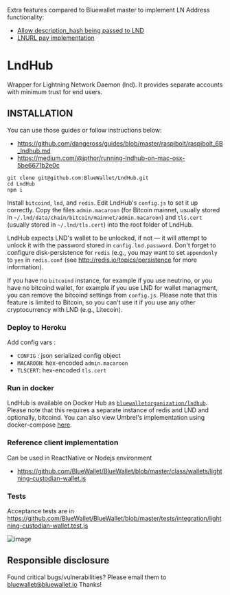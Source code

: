 Extra features compared to Bluewallet master to implement LN Address functionality:

- [Allow description_hash being passed to LND](https://github.com/BlueWallet/LndHub/pull/319/files)
- [LNURL pay implementation](https://github.com/BlueWallet/LndHub/pull/291/files)

LndHub
======

Wrapper for Lightning Network Daemon (lnd). It provides separate accounts with minimum trust for end users.

INSTALLATION
------------

You can use those guides or follow instructions below:

* https://github.com/dangeross/guides/blob/master/raspibolt/raspibolt_6B_lndhub.md
* https://medium.com/@jpthor/running-lndhub-on-mac-osx-5be6671b2e0c

```
git clone git@github.com:BlueWallet/LndHub.git
cd LndHub
npm i
```

Install `bitcoind`, `lnd`, and `redis`. Edit LndHub's `config.js` to set it up correctly.
Copy the files `admin.macaroon` (for Bitcoin mainnet, usually stored in `~/.lnd/data/chain/bitcoin/mainnet/admin.macaroon`)
and `tls.cert` (usually stored in `~/.lnd/tls.cert`) into the root folder of LndHub.

LndHub expects LND's wallet to be unlocked, if not — it will attempt to unlock it with the password stored in `config.lnd.password`.
Don't forget to configure disk-persistence for `redis` (e.g., you may want to set `appendonly` to  `yes` in `redis.conf` (see
http://redis.io/topics/persistence for more information).

If you have no `bitcoind` instance, for example if you use neutrino, or you have no bitcoind wallet, 
for example if you use LND for wallet managment, you can remove the bitcoind settings from `config.js`.
Please note that this feature is limited to Bitcoin, so you can't use it if you use any other cryptocurrency with LND (e.g., Litecoin).

### Deploy to Heroku

Add config vars :
* `CONFIG` : json serialized config object
* `MACAROON`: hex-encoded `admin.macaroon`
* `TLSCERT`: hex-encoded `tls.cert`

### Run in docker

LndHub is available on Docker Hub as [`bluewalletorganization/lndhub`](https://hub.docker.com/r/bluewalletorganization/lndhub).
Please note that this requires a separate instance of redis and LND and optionally, bitcoind.
You can also view Umbrel's implementation using docker-compose [here](https://github.com/getumbrel/umbrel/blob/280c87f0f323666b1b0552aeb24f60df94d1e43c/apps/lndhub/docker-compose.yml).

### Reference client implementation

Can be used in ReactNative or Nodejs environment

* https://github.com/BlueWallet/BlueWallet/blob/master/class/wallets/lightning-custodian-wallet.js



### Tests

Acceptance tests are in https://github.com/BlueWallet/BlueWallet/blob/master/tests/integration/lightning-custodian-wallet.test.js

![image](https://user-images.githubusercontent.com/1913337/52418916-f30beb00-2ae6-11e9-9d63-17189dc1ae8c.png)



## Responsible disclosure

Found critical bugs/vulnerabilities? Please email them to bluewallet@bluewallet.io
Thanks!
